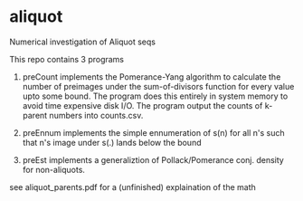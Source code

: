 # aliquot
Numerical investigation of Aliquot seqs

This repo contains 3 programs

1. preCount implements the Pomerance-Yang algorithm to calculate the number of preimages under the sum-of-divisors function for every value upto some bound. The program does this entirely in system memory to avoid time expensive disk I/O. The program output the counts of k-parent numbers into counts.csv.

2. preEnnum implements the simple ennumeration of s(n) for all n's such that n's image under s(.) lands below the bound

3. preEst implements a generaliztion of Pollack/Pomerance conj. density for non-aliquots.

see aliquot_parents.pdf for a (unfinished) explaination of the math
